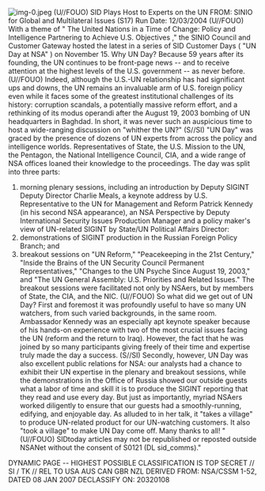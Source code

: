 ![img-0.jpeg](img-0.jpeg)
(U//FOUO) SID Plays Host to Experts on the UN
FROM:
SINIO for Global and Multilateral Issues (S17)
Run Date: 12/03/2004
(U//FOUO) With a theme of " The United Nations in a Time of Change: Policy and Intelligence Partnering to Achieve U.S. Objectives ," the SINIO Council and Customer Gateway hosted the latest in a series of SID Customer Days ( "UN Day at NSA" ) on November 15. Why UN Day? Because 59 years after its founding, the UN continues to be front-page news -- and to receive attention at the highest levels of the U.S. government -- as never before.
(U//FOUO) Indeed, although the U.S.-UN relationship has had significant ups and downs, the UN remains an invaluable arm of U.S. foreign policy even while it faces some of the greatest institutional challenges of its history: corruption scandals, a potentially massive reform effort, and a rethinking of its modus operandi after the August 19, 2003 bombing of UN headquarters in Baghdad. In short, it was never such an auspicious time to host a wide-ranging discussion on "whither the UN?"
(S//SI) "UN Day" was graced by the presence of dozens of UN experts from across the policy and intelligence worlds. Representatives of State, the U.S. Mission to the UN, the Pentagon, the National Intelligence Council, CIA, and a wide range of NSA offices loaned their knowledge to the proceedings. The day was split into three parts:

1. morning plenary sessions, including an introduction by Deputy SIGINT Deputy Director Charlie Meals, a keynote address by U.S. Representative to the UN for Management and Reform Patrick Kennedy (in his second NSA appearance), an NSA Perspective by Deputy International Security Issues Production Manager and a policy maker's view of UN-related SIGINT by State/UN Political Affairs Director:
2. demonstrations of SIGINT production in the Russian Foreign Policy Branch; and
3. breakout sessions on "UN Reform," "Peacekeeping in the 21st Century," "Inside the Brains of the UN Security Council Permanent Representatives," "Changes to the UN Psyche Since August 19, 2003," and "The UN General Assembly: U.S. Priorities and Related Issues." The breakout sessions were facilitated not only by NSAers, but by members of State, the CIA, and the NIC.
(U//FOUO) So what did we get out of UN Day? First and foremost it was profoundly useful to have so many UN watchers, from such varied backgrounds, in the same room. Ambassador Kennedy was an especially apt keynote speaker because of his hands-on experience with two of the most crucial issues facing the UN (reform and the return to Iraq). However, the fact that he was joined by so many participants giving freely of their time and expertise truly made the day a success.
(S//SI) Secondly, however, UN Day was also excellent public relations for NSA: our analysts had a chance to exhibit their UN expertise in the plenary and breakout sessions, while the demonstrations in the Office of Russia showed our outside guests what a labor of time and skill it is to produce the SIGINT reporting that they read and use every day. But just as importantly, myriad NSAers worked diligently to ensure that our guests had a smoothly-running, edifying, and enjoyable day. As alluded to in her talk, it "takes a village" to produce UN-related product for our UN-watching customers. It also "took a village" to make UN Day come off. Many thanks to all!
"(U//FOUO) SIDtoday articles may not be republished or reposted outside NSANet without the consent of S0121 (DL sid_comms)."

DYNAMIC PAGE -- HIGHEST POSSIBLE CLASSIFICATION IS
TOP SECRET // SI / TK // REL TO USA AUS CAN GBR NZL
DERIVED FROM: NSA/CSSM 1-52, DATED 08 JAN 2007 DECLASSIFY ON: 20320108
